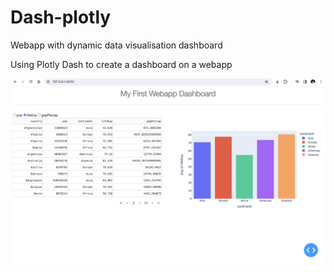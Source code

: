 # Dash-plotly
Webapp with dynamic data visualisation dashboard

Using Plotly Dash to create a dashboard on a webapp

![Webapp Dashboard](https://raw.githubusercontent.com/axiom19/Dash-plotly/fd36b02bccc3dc5529aee8c632c50220b9c21b29/Webapp%20Dashboard.png)


